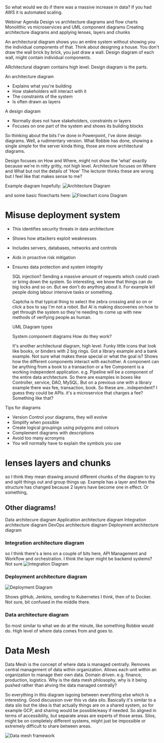 
So what would we do if there was a massive increase in data?
If you had AWS it is automated scaling.

Webinar Agenda
Design vs architecture diagrams and flow charts
Monolithic vs microservices and UML component diagrams
Creating architecture diagrams and applying lenses, layers and chunks

An architectural diagram shows you an entire system without showing you the individual components of that.
Think about designing a house. You don't draw the wall brick by brick, you just draw a wall.
Design diagram of each wall, might contain individual components.

ARchitectural diagram contains high level. Design diagram is the parts.

An architecture diagram
- Explains what you're building
- How stakeholders will interact with it
- The constraints of the system
- Is often drawn as layers

A design diagram
- Normally does not have stakeholders, constraints or layers
- Focuses on one part of the system and shows its building blocks

So thinking about the bits I've done in Powerpoint, I've done design diagrams. Well, a rudimentary version.
What Robbie has done, showing a single simple for the server kinda thing, those are more architectural diagrams.

Design focuses on How and Where, might not show the 'what' exactly because we're in nitty gritty, not high level.
Architecture focuses on Where and What but not the details of 'How'
The lecturer thinks these are wrong but I feel like that makes sense to me?

Example diagram hopefully:
![Architecture Diagram](https://raw.githubusercontent.com/Prumita/Learning-Journal/main/1.4.ArchitectureDiagram.png)

and some basic flowcharts here:
![Flowchart icons Diagram](https://github.com/Prumita/Learning-Journal/blob/main/Screenshots/1.4.Flowchart_Symbols.png)


# Misuse deployment system
- This identifies security threats in data architecture
- Shows how attackers exploit weaknesses
- Includes servers, databases, networks and controls
- Aids in proactive risk mitigation
- Ensures data protection and system integrity

  SQL injection? Sending a massive amount of requests which could crash or bring down the system. So interesting, we know that things can do big locks and so on. But we don't do anything about it. For example kill people doing labour intensive tasks or something.

  Captcha is that typical thing to select the zebra crossing and so on or click a box to say I'm not a robot. But AI is making discoveries on how to get through the system so they're needing to come up with new methods of verifying people as human.


  UML Diagram types

  System component diagrams
  How do they work?

  It's another architectural diagram, high level.
  Funky little icons that look like books, or binders with 2 big rings.
  Got a library example and a bank example.
  Not sure what makes these special or what the goal is?
  Shows how the different components interact with eachother. A component can be anything from a book to a transaction or a fee
Component is a working independent application.
e.g. Pipeline will be a component of the entire data architecture.
So there are examples in boxes like Controller, service, DAO, MySQL. But on a previous one with a library example there was fee, transaction, book. So these are...independent? I guess they could be APIs. it's a microservice that charges a fee? Something like that?

Tips for diagrams
- Version Control your diagrams, they will evolve
- Simplify when possible
- Create logical groupings using polygons and colours
- Complement diagrams with descriptions
- Avoid too many acronyms
- You will normally have to explain the symbols you use

# lenses layers and chunks
so I think they mean drawing around different chunks of the diagram to try and split things out and group things up.
Example has a layer and then the structure has changed because 2 layers have become one in effect. Or something,

## Other diagrams!
Data architecure diagram
Application architecture diagram
Integration architecture diagram
DevOps architecture diagram
Deployment architecture diagram

### Integration architecture diagram
so I think there's a lens on a couple of bits here, API Management and Workflow and orchestration.
I think the layer might be backend systems? Not sure
![Integration Diagram](https://github.com/Prumita/Learning-Journal/blob/main/Screenshots/1.4.Integration_Architecture_Diagram.png)


### Deployment architecture diagram
![Deployment Diagram](https://github.com/Prumita/Learning-Journal/blob/main/Screenshots/1.4.Deployment_Architecture_Diagram.png)

Shows gitHub, Jenkins, sending to Kubernetes I think, then of to Docker.
Not sure, bit confused in the middle there.


### Data architecture diagram
So most similar to what we do at the minute, like something Robbie would do. High level of where data comes from and goes to.

# Data Mesh
Data Mesh is the concept of where data is managed centrally. Removes central management of data within organization. Allows each unit within an organization to manage their own data. Domain driven. e.g. finance, production, logistics. 
Why is the data mesh philosophy, why is it being pushed rather than ahving the data managed centrally? 

So everything in this diagram isgoing between everything else which is interesting.
Good discussion over this vs data silo. Basically it's similar to a data silo but the idea is that actually things are on a shared system, so for example GCP, and sharing would be possible/easy if needed. So aligned in terms of accessibility, but separate areas are experts of those areas.
Silos, might be on completely different systems, might just be impossible or extremely difficult to share between areas.

![Data mesh framework](https://github.com/Prumita/Learning-Journal/blob/main/Screenshots/1.4.Data_Mesh_Framework.png)

